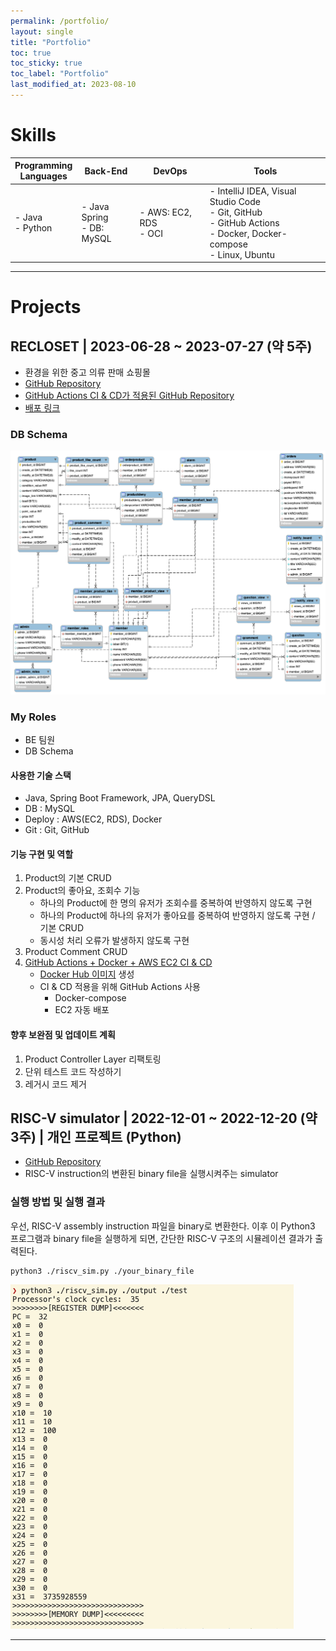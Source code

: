 ```yaml
---
permalink: /portfolio/
layout: single
title: "Portfolio"
toc: true
toc_sticky: true
toc_label: "Portfolio"
last_modified_at: 2023-08-10
---
```


# Skills

| **Programming** <br> **Languages** | **Back-End**                    | **DevOps**                 | **Tools**                                                                                                                       | 
| ---------------------------------- | ------------------------------- | -------------------------- | ------------------------------------------------------------------------------------------------------------------------------- |
| - Java <br> - Python               | - Java Spring  <br> - DB: MySQL | - AWS: EC2, RDS <br> - OCI | - IntelliJ IDEA, Visual Studio Code <br> - Git, GitHub <br> - GitHub Actions <br> - Docker, Docker-compose <br> - Linux, Ubuntu |

---

# Projects

## RECLOSET \| 2023-06-28 ~ 2023-07-27 (약 5주)

- 환경을 위한 중고 의류 판매 쇼핑몰
- [GitHub Repository](https://github.com/codestates-seb/seb44_main_017/tree/main)
- [GitHub Actions CI & CD가 적용된 GitHub Repository](https://github.com/yelm-212/seb44_main_017_test)
- [배포 링크](http://recloset-bucket.s3-website.ap-northeast-2.amazonaws.com/)

### DB Schema

![image](/attatchments/recloset_ERD.png)

### My Roles 

- BE 팀원
- DB Schema

#### 사용한 기술 스택

- Java, Spring Boot Framework, JPA, QueryDSL
- DB : MySQL
- Deploy : AWS(EC2, RDS), Docker
- Git : Git, GitHub


#### 기능 구현 및 역할 

1. Product의 기본 CRUD
2. Product의 좋아요, 조회수 기능
	- 하나의 Product에 한 명의 유저가 조회수를 중복하여 반영하지 않도록 구현
	- 하나의 Product에 하나의 유저가 좋아요를 중복하여 반영하지 않도록 구현 / 기본 CRUD
	- 동시성 처리 오류가 발생하지 않도록 구현
3. Product Comment CRUD
4. [GitHub Actions + Docker + AWS EC2 CI & CD](https://yelm-212.github.io/docker_k8s/docker-ci-cd/)
	- [Docker Hub 이미지](https://hub.docker.com/repository/docker/21yrshin/seb44_main_017/general) 생성
	- CI & CD 적용을 위해 GitHub Actions 사용
		- Docker-compose
		- EC2 자동 배포


#### 향후 보완점 및 업데이트 계획

1. Product Controller Layer 리팩토링
2. 단위 테스트 코드 작성하기
3. 레거시 코드 제거


## RISC-V simulator \| 2022-12-01 ~ 2022-12-20 (약 3주) \| 개인 프로젝트 (Python)

- [GitHub Repository](https://github.com/yelm-212/RISC-V-simulator/blob/main/README.md)
- RISC-V instruction의 변환된 binary file을 실행시켜주는 simulator

### 실행 방법 및 실행 결과

우선, RISC-V assembly instruction 파일을 binary로 변환한다.
이후 이 Python3 프로그램과 binary file을 실행하게 되면, 간단한 RISC-V 구조의 시뮬레이션 결과가 출력된다.

```shell
python3 ./riscv_sim.py ./your_binary_file
```

![](/attatchments/riscv.png)


---
